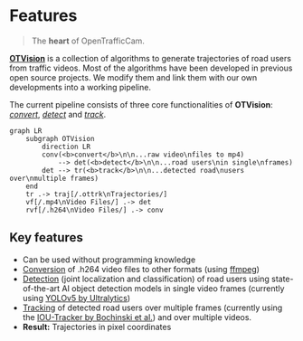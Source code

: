 # Features

> The **heart** of OpenTrafficCam.

[**OTVision**](https://github.com/OpenTrafficCam/OTVision) is a collection of algorithms
to generate trajectories of road users from traffic videos.
Most of the algorithms have been developed in previous open source projects.
We modify them and link them with our own developments into a working pipeline.

The current pipeline consists of three core functionalities of **OTVision**:
*[convert](usage/convert)*, *[detect](usage/detect)* and *[track](usage/track)*.

```mermaid
graph LR
    subgraph OTVision
        direction LR
        conv(<b>convert</b>\n\n...raw video\nfiles to mp4)
            --> det(<b>detect</b>\n\n...road users\nin single\nframes)
        det --> tr(<b>track</b>\n\n...detected road\nusers over\nmultiple frames)
    end
    tr .-> traj[/.ottrk\nTrajectories/]
    vf[/.mp4\nVideo Files/] .-> det
    rvf[/.h264\nVideo Files/] .-> conv
```

## Key features

* Can be used without programming knowledge
* [Conversion](usage/convert) of .h264 video files to other formats
    (using [ffmpeg](https://ffmpeg.org/))
* [Detection](usage/detect) (joint localization and classification) of road users using
    state-of-the-art AI object detection models in single video frames
    (currently using [YOLOv5 by Ultralytics](https://github.com/ultralytics/yolov5))
* [Tracking](usage/track) of detected road users over multiple frames
    (currently using the
    [IOU-Tracker by Bochinski et al.](https://github.com/bochinski/iou-tracker))
    and over multiple videos.
* **Result:** Trajectories in pixel coordinates
